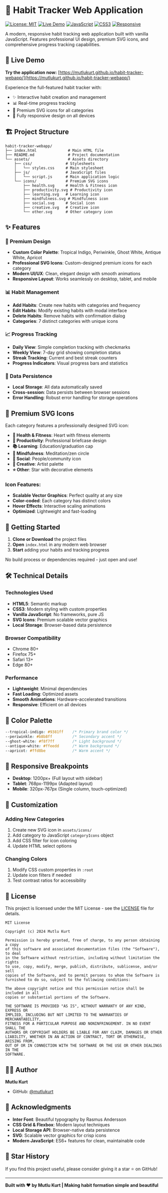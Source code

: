 # 🎯 Habit Tracker Web Application

[![License: MIT](https://img.shields.io/badge/License-MIT-yellow.svg)](https://opensource.org/licenses/MIT)
[![Live Demo](https://img.shields.io/badge/Live-Demo-brightgreen.svg)](https://mutlukurt.github.io/habit-tracker-webapp/)
[![JavaScript](https://img.shields.io/badge/JavaScript-ES6+-yellow.svg)](https://developer.mozilla.org/en-US/docs/Web/JavaScript)
[![CSS3](https://img.shields.io/badge/CSS3-Modern-blue.svg)](https://developer.mozilla.org/en-US/docs/Web/CSS)
[![Responsive](https://img.shields.io/badge/Responsive-Mobile%20First-green.svg)](https://developer.mozilla.org/en-US/docs/Web/CSS/CSS_Grid_Layout)

A modern, responsive habit tracking web application built with vanilla JavaScript. Features professional UI design, premium SVG icons, and comprehensive progress tracking capabilities.

## 🚀 **Live Demo**

**Try the application now:** [https://mutlukurt.github.io/habit-tracker-webapp/](https://mutlukurt.github.io/habit-tracker-webapp/)

Experience the full-featured habit tracker with:
- ✨ Interactive habit creation and management
- 📊 Real-time progress tracking
- 🎨 Premium SVG icons for all categories
- 📱 Fully responsive design on all devices

## 🏗️ Project Structure

```
habit-tracker-webapp/
├── index.html              # Main HTML file
├── README.md               # Project documentation
└── assets/                 # Assets directory
    ├── css/               # Stylesheets
    │   └── styles.css     # Main stylesheet
    ├── js/                # JavaScript files
    │   └── script.js      # Main application logic
    └── icons/             # Premium SVG icons
        ├── health.svg     # Health & Fitness icon
        ├── productivity.svg # Productivity icon
        ├── learning.svg   # Learning icon
        ├── mindfulness.svg # Mindfulness icon
        ├── social.svg     # Social icon
        ├── creative.svg   # Creative icon
        └── other.svg      # Other category icon
```

## ✨ Features

### 🎨 **Premium Design**
- **Custom Color Palette**: Tropical Indigo, Periwinkle, Ghost White, Antique White, Apricot
- **Professional SVG Icons**: Custom-designed premium icons for each category
- **Modern UI/UX**: Clean, elegant design with smooth animations
- **Responsive Layout**: Works seamlessly on desktop, tablet, and mobile

### 📊 **Habit Management**
- **Add Habits**: Create new habits with categories and frequency
- **Edit Habits**: Modify existing habits with modal interface
- **Delete Habits**: Remove habits with confirmation dialog
- **Categories**: 7 distinct categories with unique icons

### 📈 **Progress Tracking**
- **Daily View**: Simple completion tracking with checkmarks
- **Weekly View**: 7-day grid showing completion status
- **Streak Tracking**: Current and best streak counters
- **Progress Indicators**: Visual progress bars and statistics

### 💾 **Data Persistence**
- **Local Storage**: All data automatically saved
- **Cross-session**: Data persists between browser sessions
- **Error Handling**: Robust error handling for storage operations

## 🎨 **Premium SVG Icons**

Each category features a professionally designed SVG icon:

- **🏃 Health & Fitness**: Heart with fitness elements
- **💼 Productivity**: Professional briefcase design
- **📚 Learning**: Education/graduation cap
- **🧘 Mindfulness**: Meditation/zen circle
- **👥 Social**: People/community icon
- **🎨 Creative**: Artist palette
- **⭐ Other**: Star with decorative elements

### Icon Features:
- **Scalable Vector Graphics**: Perfect quality at any size
- **Color-coded**: Each category has distinct colors
- **Hover Effects**: Interactive scaling animations
- **Optimized**: Lightweight and fast-loading

## 🚀 **Getting Started**

1. **Clone or Download** the project files
2. **Open** `index.html` in any modern web browser
3. **Start** adding your habits and tracking progress

No build process or dependencies required - just open and use!

## 🛠️ **Technical Details**

### **Technologies Used**
- **HTML5**: Semantic markup
- **CSS3**: Modern styling with custom properties
- **Vanilla JavaScript**: No frameworks, pure JS
- **SVG Icons**: Premium scalable vector graphics
- **Local Storage**: Browser-based data persistence

### **Browser Compatibility**
- Chrome 80+
- Firefox 75+
- Safari 13+
- Edge 80+

### **Performance**
- **Lightweight**: Minimal dependencies
- **Fast Loading**: Optimized assets
- **Smooth Animations**: Hardware-accelerated transitions
- **Responsive**: Efficient on all devices

## 🎯 **Color Palette**

```css
--tropical-indigo: #9381ff    /* Primary brand color */
--periwinkle: #b8b8ff         /* Secondary accent */
--ghost-white: #f8f7ff        /* Light background */
--antique-white: #ffeedd      /* Warm background */
--apricot: #ffd8be            /* Warm accent */
```

## 📱 **Responsive Breakpoints**

- **Desktop**: 1200px+ (Full layout with sidebar)
- **Tablet**: 768px-1199px (Adapted layout)
- **Mobile**: 320px-767px (Single column, touch-optimized)

## 🔧 **Customization**

### **Adding New Categories**
1. Create new SVG icon in `assets/icons/`
2. Add category to JavaScript `categoryIcons` object
3. Add CSS filter for icon coloring
4. Update HTML select options

### **Changing Colors**
1. Modify CSS custom properties in `:root`
2. Update icon filters if needed
3. Test contrast ratios for accessibility

## 📄 License

This project is licensed under the MIT License - see the [LICENSE](LICENSE) file for details.

```
MIT License

Copyright (c) 2024 Mutlu Kurt

Permission is hereby granted, free of charge, to any person obtaining a copy
of this software and associated documentation files (the "Software"), to deal
in the Software without restriction, including without limitation the rights
to use, copy, modify, merge, publish, distribute, sublicense, and/or sell
copies of the Software, and to permit persons to whom the Software is
furnished to do so, subject to the following conditions:

The above copyright notice and this permission notice shall be included in all
copies or substantial portions of the Software.

THE SOFTWARE IS PROVIDED "AS IS", WITHOUT WARRANTY OF ANY KIND, EXPRESS OR
IMPLIED, INCLUDING BUT NOT LIMITED TO THE WARRANTIES OF MERCHANTABILITY,
FITNESS FOR A PARTICULAR PURPOSE AND NONINFRINGEMENT. IN NO EVENT SHALL THE
AUTHORS OR COPYRIGHT HOLDERS BE LIABLE FOR ANY CLAIM, DAMAGES OR OTHER
LIABILITY, WHETHER IN AN ACTION OF CONTRACT, TORT OR OTHERWISE, ARISING FROM,
OUT OF OR IN CONNECTION WITH THE SOFTWARE OR THE USE OR OTHER DEALINGS IN THE
SOFTWARE.
```

## 👨‍💻 Author

**Mutlu Kurt**
- GitHub: [@mutlukurt](https://github.com/mutlukurt)

## 🙏 Acknowledgments

- **Inter Font**: Beautiful typography by Rasmus Andersson
- **CSS Grid & Flexbox**: Modern layout techniques
- **Local Storage API**: Browser-native data persistence
- **SVG**: Scalable vector graphics for crisp icons
- **Modern JavaScript**: ES6+ features for clean, maintainable code

## 🌟 Star History

If you find this project useful, please consider giving it a star ⭐ on GitHub!

---

**Built with ❤️ by Mutlu Kurt | Making habit formation simple and beautiful**
